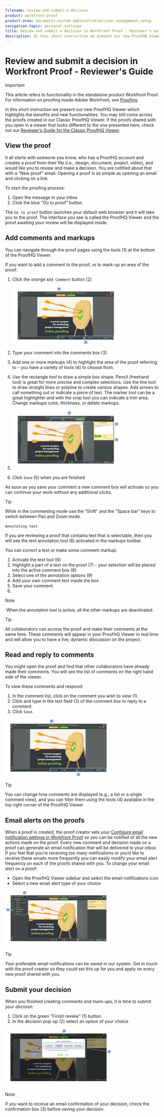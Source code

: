 ```yaml
---
filename: review-and-submit-a-decision
product: workfront-proof
product-area: documents;system-administration;user-management;setup
navigation-topic: personal-settings
title: Review and submit a decision in Workfront Proof - Reviewer's Guide
description: In this short instruction we present our new ProofHQ Viewer which highlights the benefits and new functionalities. You may still come across the proofs created in our Classic ProofHQ Viewer. If the proofs shared with you open in a viewer that looks different to the one presented here, check out our Reviewer’s Guide for the Classic ProofHQ Viewer.
---
```


# Review and submit a decision in Workfront Proof - Reviewer's Guide

>[!IMPORTANT]
>
>This article refers to functionality in the standalone product Workfront Proof. For information on proofing inside Adobe Workfront, see [Proofing](../../../review-and-approve-work/proofing/proofing.md).

In this short instruction we present our new ProofHQ Viewer which highlights the benefits and new functionalities. You may still come across the proofs created in our Classic ProofHQ Viewer. If the proofs shared with you open in a viewer that looks different to the one presented here, check out our [Reviewer’s Guide for the Classic ProofHQ Viewer](http://www.proofhq.com/html/user-guide-for-reviewers.html).

## View the proof

It all starts with someone you know, who has a ProofHQ account and creates a proof from their file (i.e., design, document, project, video), and would like you to review and make a decision. You are notified about that with a “New proof” email. Opening a proof is as simple as opening an email and clicking on a link.

To start the proofing process:

1. Open the message in your inbox
1. Click the blue "Go to proof" button

The `Go to proof` button launches your default web browser and it will take you to the proof. The interface you see is called the ProofHQ Viewer and the proof awaiting your review will be displayed inside.

## Add comments and markups

You can navigate through the proof pages using the tools (1) at the bottom of the ProofHQ Viewer.

If you want to add a comment to the proof, or to mark-up an area of the proof:

1. Click the orange `Add Comment` button (2)

   ![](assets/reviewer's-guide---reviewing-350x191.png)

1. Type your comment into the comments box (3)
1. Add one or more markups (4) to highlight the area of the proof referring to - you have a variety of tools (4) to choose from.
1. Use the rectangle tool to draw a simple box shape. Pencil (freehand tool) is great for more precise and complex selections. Use the line tool to draw straight lines or polyline to create various shapes. Add arrows to call something out or indicate a piece of text. The marker tool can be a great highlighter and with the crop tool you can indicate a trim area. Change markups color, thickness, or delete markups.
1. ![Reviewer_s_guide_-_reviewing_2.png](assets/reviewer's-guide---reviewing-2-350x195.png)

1. Click `Save` (5) when you are finished

As soon as you save your comment a new comment box will activate so you can continue your work without any additional clicks.

>[!TIP]
>
>While in the commenting mode use the “Shift” and the “Space bar” keys to switch between Pan and Zoom mode.

`Annotating text`

If you are reviewing a proof that contains text that is selectable, then you will see the text annotation tool (6) activated in the markups toolbar.

You can correct a text or make some comment markup:

1. Activate the text tool (6)
1. Highlight a part of a text on the proof (7) - your selection will be placed into the active comment box (8)
1. Select one of the annotation options (9)
1. Add your own comment text inside the box
1. Save your comment.
1.

>[!NOTE]
>
>&nbsp;When the annotation tool is active, all the other markups are deactivated.

>[!TIP]
>
>All collaborators can access the proof and make their comments at the same time. These comments will appear in your ProofHQ Viewer in real time and will allow you to have a live, dynamic discussion on the project.

## Read and reply to comments

You might open the proof and find that other collaborators have already made their comments. You will see the list of comments on the right hand side of the viewer.

To view these comments and respond:

1. In the comment list, click on the comment you wish to view (1).
1. Click and type in the text field (2) of the comment box to reply to a comment.
1. Click `Save`.

![Reviewer_s_guide_-_reviewing_4.png](assets/reviewer's-guide---reviewing-350x191.png)

>[!TIP]
>
>You can change how comments are displayed (e.g., a list or a single comment view), and you can filter them using the tools (4) available in the top right corner of the ProofHQ Viewer

## Email alerts on the proofs

When a proof is created, the proof creator sets your [Configure email notification settings in Workfront Proof](../../../workfront-proof/wp-emailsntfctns/email-alerts/config-email-notification-settings-wp.md) so you can be notified of all the new actions made on the proof. Every new comment and decision made on a proof can generate an email notification that will be delivered to your inbox. If you feel that you’re receiving too many notifications or you’d like to receive these emails more frequently you can easily modify your email alert frequency on each of the proofs shared with you. To change your email alert on a proof:

* Open the ProofHQ Viewer sidebar and select the email notifications icon
* Select a new email alert type of your choice

![Reviewer_s_guide_-_email_alerts.png](assets/reviewer's-guide---email-alerts-350x183.png)

>[!TIP]
>
>Your preferable email notifications can be saved in our system. Get in touch with the proof creator so they could set this up for you and apply on every new proof shared with you.

## Submit your decision

When you finished creating comments and mark-ups, it is time to submit your decision:

1. Click on the green "Finish review" (1) button.
1. In the decision pop-up (2) select an option of your choice

![Reviewer_s_guide_-_making_decision.png](assets/reviewer's-guide---making-decision-350x190.png)

>[!NOTE]
>
>If you want to receive an email confirmation of your decision, check the confirmation box (3) before saving your decision.

